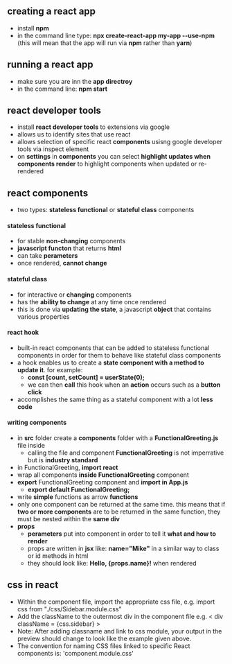 ## creating a react app
- install **npm** 
- in the command line type: **npx create-react-app my-app --use-npm** (this will mean that the app will run via **npm** rather than **yarn**)

## running a react app 
- make sure you are inn the **app directroy**
- in the command line: **npm start** 

## react developer tools 
- install **react developer tools** to extensions via google
- allows us to identify sites that use react 
- allows selection of specific react **components** usisng google developer tools via inspect element
- on **settings** in **components** you can select **highlight updates when components render** to highlight components when updated or re-rendered

## react components
- two types: **stateless functional** or **stateful class** components
#### stateless functional
- for stable **non-changing** components
- **javascript functon** that returns **html** 
- can take **perameters**
- once rendered, **cannot change**
#### stateful class
- for interactive or **changing** components
- has the **ability to change** at any time once rendered
- this is done via **updating the state**, a javascript **object** that contains various properties
#### react hook
- built-in react components that can be added to stateless functional components in order for them to behave like stateful class components
- a hook enables us to create a **state component with a method to update it**. for example:
    - **const [count, setCount] = userState(0);**
    - we can then **call** this hook when an **action** occurs such as a **button click** 
- accomplishes the same thing as a stateful component with a lot **less code**
#### writing components 
- in **src** folder create a **components** folder with a **FunctionalGreeting.js** file inside 
    - calling the file and component **FunctionalGreeting** is not imperrative but is **industry standard**
- in FunctionalGreeting, **import react** 
- wrap all components **inside FunctionalGreeting** component
- **export** FunctionalGreeting component and **import in App.js**
    - **export default FunctionalGreeting;**
- write **simple** functions as arrow **functions** 
- only one component can be returned at the same time. this means that if **two or more components** are to be returned in the same function, they must be nested within the **same div**
- **props**
    - **perameters** put into component in order to tell it **what and how to render**
    - props are written in **jsx** like: **name="Mike"** in a similar way to class or id methods in html
    - they should look like: **Hello, {props.name}!** when rendered

## css in react
- Within the component file, import the appropriate css file, e.g. import css from "./css/Sidebar.module.css"
- Add the className to the outermost div in the component file e.g. < div className = {css.sidebar} >
- Note: After adding classname and link to css module, your output in the preview should change to look like the example given above.
- The convention for naming CSS files linked to specific React components is: 'component.module.css'
